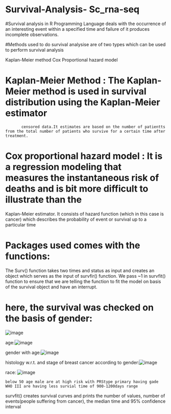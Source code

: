 # Survival-Analysis- Sc_rna-seq

#Survival analysis in R Programming Language deals with the occurrence of an interesting event within a specified time and failure of it produces
incomplete observations. 

#Methods used to do survival analysise are of two types which can be used to perform survival analysis 

Kaplan-Meier method Cox Proportional hazard model

# Kaplan-Meier Method : The Kaplan-Meier method is used in survival distribution using the Kaplan-Meier estimator 
           censored data.It estimates are based on the number of patientts from the total number of patients who survive for a certain time after treatment.


# Cox proportional hazard model : It is a regression modeling that measures the instantaneous risk of deaths and is bit more difficult to illustrate than the
Kaplan-Meier estimator. It consists of hazard function (which in this case is cancer) which describes the probability of event or survival up to a particular time 

# Packages used comes with the functions:

The Surv() function takes two times and status as input and creates an object which serves as the input of survfir() function. We pass ~1 in survfit() function
to ensure that we are telling the function to fit the model on basis of the survival object and have an interrupt. 

# here, the survival was checked on the basis of gender:
![image](https://user-images.githubusercontent.com/110597928/198853083-7fb48083-9725-4502-b8f0-15ef4e1bec56.png)


age:![image](https://user-images.githubusercontent.com/110597928/198853065-720554d1-5d2b-46c7-9232-e442bdda0972.png)

gender with age:![image](https://user-images.githubusercontent.com/110597928/198853107-b235b0e9-c75c-4e85-b808-6121ba576a91.png)

histology w.r.t. and stage of breast cancer according to gender:![image](https://user-images.githubusercontent.com/110597928/198853144-1152e7d0-5bcd-4b78-b3a5-3973ede440cd.png)

race:
![image](https://user-images.githubusercontent.com/110597928/198853031-b2f129aa-be4e-466f-ac47-886a2f9ed7b7.png)

	below 50 age male are at high risk with PRStype primary having gade WHO III are having less survial time of 900-1200days range
survfit() creates survival curves and prints the number of values, number of events(people suffering from cancer), the median time and 95% confidence interval 
 
